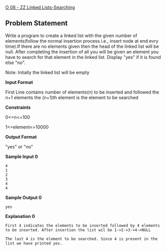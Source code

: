 [O 08 - ZZ Linked Lists-Searching](https://www.hackerrank.com/contests/may-jun-2023-ccc-lbrce-coding-practice-open/challenges/unit2-linked-lists-searching)

**Problem Statement**
---
Write a program to create a linked list with the given number of elements(follow the normal insertion process i.e., insert node at end evry time).If there are no elements given then the head of the linked list will be null. After completing the insertion of all you will be given an element you have to search for that element in the linked list. Display "yes" if it is found else "no".

Note: Intially the linked list will be empty

**Input Format**

First Line contains number of elements(n) to be inserted and followed the n+1 elements the (n+1)th element is the element to be searched

**Constraints**

0<=n<=100

1<=element<=10000

**Output Format**

"yes" or "no"

**Sample Input 0**

```
4
1
2
3
4
4
```

**Sample Output 0**

```
yes
```

**Explanation 0**

```
First 4 indicates the elements to be inserted followed by 4 elements to be inserted. After insertion the list wil be 1->2->3->4->NULL

The last 4 is the element to be searched. Since 4 is present in the list we have printed yes.
```